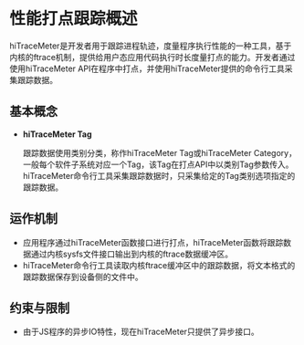 # 性能打点跟踪概述

hiTraceMeter是开发者用于跟踪进程轨迹，度量程序执行性能的一种工具，基于内核的ftrace机制，提供给用户态应用代码执行时长度量打点的能力。开发者通过使用hiTraceMeter API在程序中打点，并使用hiTraceMeter提供的命令行工具采集跟踪数据。

## 基本概念

- **hiTraceMeter Tag**

  跟踪数据使用类别分类，称作hiTraceMeter Tag或hiTraceMeter Category，一般每个软件子系统对应一个Tag，该Tag在打点API中以类别Tag参数传入。hiTraceMeter命令行工具采集跟踪数据时，只采集给定的Tag类别选项指定的跟踪数据。

## 运作机制

- 应用程序通过hiTraceMeter函数接口进行打点，hiTraceMeter函数将跟踪数据通过内核sysfs文件接口输出到内核的ftrace数据缓冲区。
- hiTraceMeter命令行工具读取内核ftrace缓冲区中的跟踪数据，将文本格式的跟踪数据保存到设备侧的文件中。

## 约束与限制

- 由于JS程序的异步IO特性，现在hiTraceMeter只提供了异步接口。